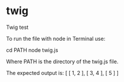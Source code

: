 # twig
Twig test

To run the file with node in Terminal use:

cd PATH
node twig.js

Where PATH is the directory of the twig.js file.

The expected output is:
[ [ 1, 2 ], [ 3, 4 ], [ 5 ] ]


